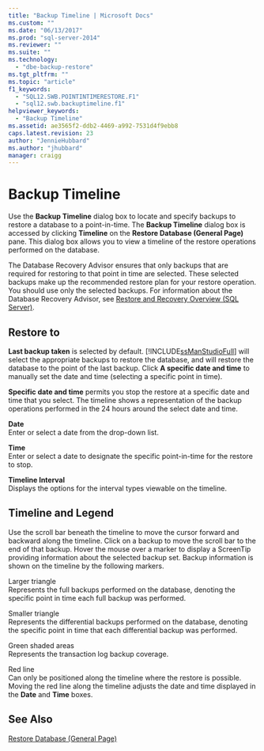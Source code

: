 ```yaml
---
title: "Backup Timeline | Microsoft Docs"
ms.custom: ""
ms.date: "06/13/2017"
ms.prod: "sql-server-2014"
ms.reviewer: ""
ms.suite: ""
ms.technology: 
  - "dbe-backup-restore"
ms.tgt_pltfrm: ""
ms.topic: "article"
f1_keywords: 
  - "SQL12.SWB.POINTINTIMERESTORE.F1"
  - "sql12.swb.backuptimeline.f1"
helpviewer_keywords: 
  - "Backup Timeline"
ms.assetid: ae3565f2-ddb2-4469-a992-7531d4f9ebb8
caps.latest.revision: 23
author: "JennieHubbard"
ms.author: "jhubbard"
manager: craigg
---
```

# Backup Timeline
  Use the **Backup Timeline** dialog box to locate and specify backups to restore a database to a point-in-time. The **Backup Timeline** dialog box is accessed by clicking **Timeline** on the **Restore Database (General Page)** pane. This dialog box allows you to view a timeline of the restore operations performed on the database.  
  
 The Database Recovery Advisor ensures that only backups that are required for restoring to that point in time are selected. These selected backups make up the recommended restore plan for your restore operation. You should use only the selected backups. For information about the Database Recovery Advisor, see [Restore and Recovery Overview &#40;SQL Server&#41;](restore-and-recovery-overview-sql-server.md).  
  
## Restore to  
 **Last backup taken** is selected by default. [!INCLUDE[ssManStudioFull](../../includes/ssmanstudiofull-md.md)] will select the appropriate backups to restore the database, and will restore the database to the point of the last backup. Click **A specific date and time** to manually set the date and time (selecting a specific point in time).  
  
 **Specific date and time** permits you stop the restore at a specific date and time that you select. The timeline shows a representation of the backup operations performed in the 24 hours around the select date and time.  
  
 **Date**  
 Enter or select a date from the drop-down list.  
  
 **Time**  
 Enter or select a date to designate the specific point-in-time for the restore to stop.  
  
 **Timeline Interval**  
 Displays the options for the interval types viewable on the timeline.  
  
## Timeline and Legend  
 Use the scroll bar beneath the timeline to move the cursor forward and backward along the timeline. Click on a backup to move the scroll bar to the end of that backup. Hover the mouse over a marker to display a ScreenTip providing information about the selected backup set. Backup information is shown on the timeline by the following markers.  
  
 Larger triangle  
 Represents the full backups performed on the database, denoting the specific point in time each full backup was performed.  
  
 Smaller triangle  
 Represents the differential backups performed on the database, denoting the specific point in time that each differential backup was performed.  
  
 Green shaded areas  
 Represents the transaction log backup coverage.  
  
 Red line  
 Can only be positioned along the timeline where the restore is possible. Moving the red line along the timeline adjusts the date and time displayed in the **Date** and **Time** boxes.  
  
## See Also  
 [Restore Database &#40;General Page&#41;](../../integration-services/general-page-of-integration-services-designers-options.md)  
  
  